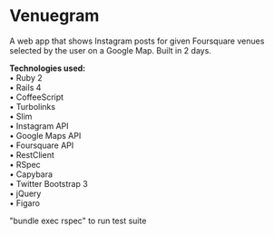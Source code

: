 Venuegram
====  

A web app that shows Instagram posts for given Foursquare venues selected by
the user on a Google Map. Built in 2 days.

**Technologies used:**  
• Ruby 2   
• Rails 4  
• CoffeeScript  
• Turbolinks  
• Slim  
• Instagram API  
• Google Maps API  
• Foursquare API  
• RestClient  
• RSpec  
• Capybara  
• Twitter Bootstrap 3  
• jQuery  
• Figaro  
  
  
"bundle exec rspec" to run test suite  

